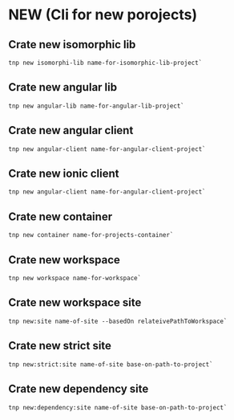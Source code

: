 # NEW (Cli for new porojects)
## Crate new isomorphic lib
```
tnp new isomorphi-lib name-for-isomorphic-lib-project`
```

## Crate new angular lib
```
tnp new angular-lib name-for-angular-lib-project`
```

## Crate new angular client
```
tnp new angular-client name-for-angular-client-project`
```

## Crate new ionic client
```
tnp new angular-client name-for-angular-client-project`
```

## Crate new container
```
tnp new container name-for-projects-container`
```

## Crate new workspace
```
tnp new workspace name-for-workspace`
```

## Crate new workspace site
```
tnp new:site name-of-site --basedOn relateivePathToWorkspace`
```


## Crate new strict site
```
tnp new:strict:site name-of-site base-on-path-to-project`
```

## Crate new dependency site
```
tnp new:dependency:site name-of-site base-on-path-to-project`
```
